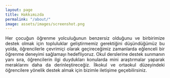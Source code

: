 ```yaml
---
layout: page
title: Hakkımızda
permalink: "/about/"
image: assets/images/screenshot.png
---
```


<div style="text-align: justify">Her çocuğun öğrenme yolculuğunun benzersiz olduğunu ve birbirimize destek olmak için topluluklar geliştirmemiz gerektiğini düşündüğümüz bu yolda, öğrencilerle çevrimiçi olarak geçireceğimiz zamanlarda eğlenceli bir öğrenme deneyimi sağlamayı hedefliyoruz. Okul derslerine destek sunmanın yanı sıra, öğrencilerin ilgi duydukları konularda mini araştırmalar yaparak meraklarını daha da derinleştireceğiz. İlkokul ve ortaokul düzeyindeki öğrencilere yönelik destek almak için bizimle iletişime geçebilirsiniz.</div>
